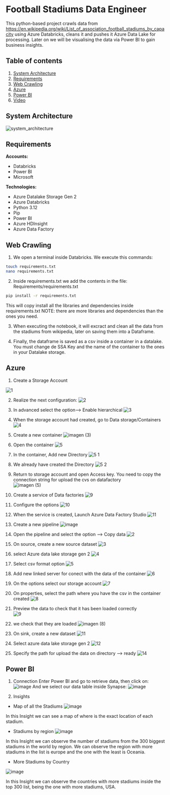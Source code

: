 
# Football Stadiums Data Engineer

This python-based project crawls data from https://en.wikipedia.org/wiki/List_of_association_football_stadiums_by_capacity using Azure Databricks, cleans it and pushes it Azure Data Lake for processing. Later on we will be visualising the data via Power BI to gain business insights.

## Table of contents

1. [System Architecture](#system-architecture)
2. [Requirements](#requirements)
3. [Web Crawling](#web-crawling)
6. [Azure](#azure)
7. [Power BI](#power-bi)
8. [Video](#video)

## System Architecture
![system_architecture](https://github.com/user-attachments/assets/7afa1916-d20e-4151-9be5-95840d77fa98)

## Requirements
**Accounts:**
  - Databricks
  - Power BI
  - Microsoft

**Technologies:**
  - Azure Datalake Storage Gen 2
  - Azure Databricks
  - Python 3.12
  - Pip
  - Power BI
  - Azure HDInsight
  - Azure Data Factory

## Web Crawling
1. We open a terminal inside Databricks. We execute this commands: 
```bash
touch requirements.txt
nano requirements.txt
```
2. Inside requirements.txt we add the contents in the file: Requirements/requirements.txt
```bash
pip install -r requirements.txt
```
This will copy install all the libraries and dependencies inside requirements.txt
NOTE: there are more libraries and dependencies than the ones you need.

3. When executing the notebook, it will excract and clean all the data from the stadiums from wikipedia, later on saving them into a Dataframe.

4. Finally, the dataframe is saved as a csv inside a container in a datalake. You must change de SSA Key and the name of the container to the ones in your Datalake storage.

## Azure
1. Create a Storage Account

![1](https://github.com/user-attachments/assets/c0f3bec2-4b82-432f-9d4d-64e8bdb9b706)

2. Realize the next configuration:
![2](https://github.com/user-attachments/assets/1becd5e9-4e24-48b1-8c32-24008f430603)

3. In advanced select the option--> Enable hierarchical
![3](https://github.com/user-attachments/assets/55fd5bde-bbd3-4353-bd79-1f23f28345a8)

4. When the storage account had created, go to Data storage/Containers
![4](https://github.com/user-attachments/assets/e3d503d0-bbf7-4511-93b7-4aa97d303282)

5. Create a new container
![imagen (3)](https://github.com/user-attachments/assets/cfa23ab8-9197-40e4-ad9d-73e188657c4f)

6. Open the container
![5](https://github.com/user-attachments/assets/284616c5-a09d-43de-99ee-482007e00422)

7. In the container, Add new Directory
![5 1](https://github.com/user-attachments/assets/5734586e-c132-4010-a409-127bbfd6a2ad)

8. We already have created the Directory
![5 2](https://github.com/user-attachments/assets/15fe9b07-41c5-4e76-a139-42c5a0e28e3c)

9. Return to storage account and open Access key. You need to copy the connection string for upload the cvs on datafactory   
![imagen (5)](https://github.com/user-attachments/assets/35e5afcd-a3db-4584-9336-7edcd5402513)

10. Create a service of Data factories
![9](https://github.com/user-attachments/assets/136ee279-ab95-401f-8ea1-31890bd65904)

11. Configure the options 
![10](https://github.com/user-attachments/assets/fb02bb7f-fb3a-4a6a-8ff2-246b619eabcf)

12. When the service is created, Launch Azure Data Factory Studio 
![11](https://github.com/user-attachments/assets/2bd7ecc4-c319-480d-92b2-e4e38d108dc4)

13. Create a new pipeline
![image](https://github.com/user-attachments/assets/78fd6b95-e753-4c96-abe7-c3972042dd1e)

14. Open the pipeline and select the option --> Copy data
![2](https://github.com/user-attachments/assets/637c576b-c79d-4d2b-9ec5-94bba46bf843)

15. On source, create a new source dataset
![3](https://github.com/user-attachments/assets/c666e650-db0c-4654-927f-78edac8ff33f)

16. select Azure data lake storage gen 2
![4](https://github.com/user-attachments/assets/395bc48e-35b5-4633-ac72-64cfa2c6e207)

17. Select csv format option 
![5](https://github.com/user-attachments/assets/4d0b490e-0e04-4f9f-87d6-9be66a7d33b1)

18. Add new linked server for conect with the data of the container
![6](https://github.com/user-attachments/assets/951c20e0-f9b1-4e97-b0dc-80d6985c0a92)

19. On the options select our storage account 
![7](https://github.com/user-attachments/assets/36a52843-3af1-4319-9aac-0c2cf0cf5bcf)

20. On properties, select the path where you have the csv in the container created 
![8](https://github.com/user-attachments/assets/de5f87ec-6e8d-4750-abd1-1adefca4b4b1)

21. Preview the data to check that it has been loaded correctly  
![9](https://github.com/user-attachments/assets/399fd52f-4f7b-49e3-afd9-2a2064eafd03)

22. we check that they are loaded 
![imagen (8)](https://github.com/user-attachments/assets/88bb6f0c-e425-48f7-a8d2-160a7878e9b6)

23. On sink, create a new dataset 
![11](https://github.com/user-attachments/assets/b4bd5658-085b-468e-bb24-d7ad2335b99e)

24. Select azure data lake storage gen 2
![12](https://github.com/user-attachments/assets/12f2721f-64ee-4441-8112-44faef79bba6)

25. Specify the path for upload the data on directory --> ready 
![14](https://github.com/user-attachments/assets/4640942f-9b86-4489-a06f-a5567c2c167e)

## Power BI

1. Connection
Enter Power BI and go to retrieve data, then click on:
![image](https://github.com/user-attachments/assets/67a29d8e-350c-4baf-ad86-73da062fa66d)
And we select our data table inside Synapse:
![image](https://github.com/user-attachments/assets/09c71b34-1d6d-4d63-a3ab-1563fb16e957)

2. Insights
   
- Map of all the Stadiums 
   ![image](https://github.com/user-attachments/assets/399eb947-a388-4487-be96-170f14adbc45)

In this Insight we can see a map of where is the exact location of each stadium.

- Stadiums by region
  ![image](https://github.com/user-attachments/assets/a1c1a97a-5ae2-480a-b84a-e0ad63fd95a3)

In this Insight we can observe the number of stadiums from the 300 biggest stadiums in the world by region. We can observe the region with more stadiums in the list is europe and the one with the least is Oceania.

- More Stadiums by Country
  
![image](https://github.com/user-attachments/assets/91b3b4b8-b73e-49de-ab2b-2b88dc04c386)

In this Insight we can observe the countries with more stadiums inside the top 300 list, being the one with more stadiums, USA.


